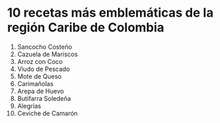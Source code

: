 # 10 recetas más emblemáticas de la región Caribe de Colombia

1.  Sancocho Costeño
2.  Cazuela de Mariscos
3.  Arroz con Coco
4.  Viudo de Pescado
5.  Mote de Queso
6.  Carimañolas
7.  Arepa de Huevo
8.  Butifarra Soledeña
9.  Alegrías
10. Ceviche de Camarón
